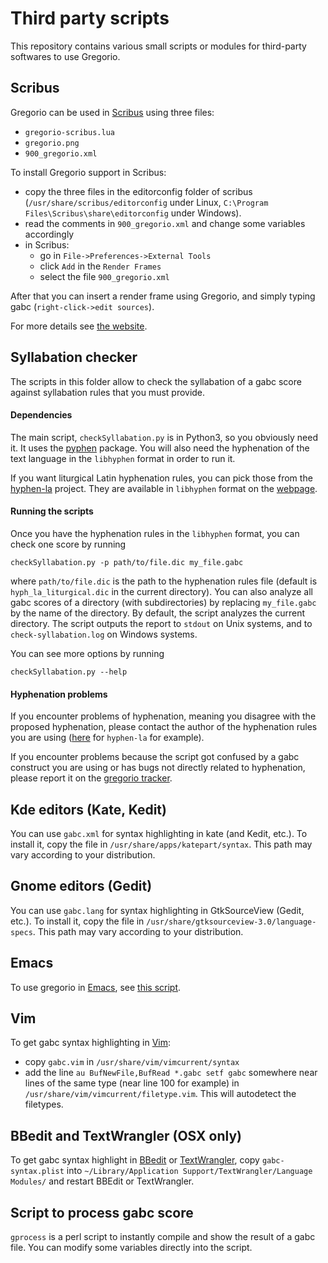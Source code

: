# Third party scripts

This repository contains various small scripts or modules for third-party softwares to use Gregorio.

## Scribus

Gregorio can be used in [Scribus](http://wiki.scribus.net/canvas/Scribus) using three files:

 * `gregorio-scribus.lua`
 * `gregorio.png`
 * `900_gregorio.xml`

To install Gregorio support in Scribus:

 * copy the three files in the editorconfig folder of scribus (`/usr/share/scribus/editorconfig` under Linux, `C:\Program Files\Scribus\share\editorconfig`
under Windows).
 * read the comments in `900_gregorio.xml` and change some variables accordingly
 * in Scribus:
   * go in `File->Preferences->External Tools`
   * click `Add` in the `Render Frames`
   * select the file `900_gregorio.xml`

After that you can insert a render frame using Gregorio, and simply
typing gabc (`right-click->edit sources`).

For more details see [the website](http://gregorio-project.github.io/introduction-scribus.html).

## Syllabation checker

The scripts in this folder allow to check the syllabation of a gabc score against syllabation rules that you must provide.

#### Dependencies

The main script, `checkSyllabation.py` is in Python3, so you obviously need it. It uses the [pyphen](http://pyphen.org/) package. You will also need the hyphenation of the text language in the `libhyphen` format in order to run it.

If you want liturgical Latin hyphenation rules, you can pick those from the [hyphen-la](https://github.com/gregorio-project/hyphen-la) project. They are available in `libhyphen` format on the [webpage](http://gregorio-project.github.io/hyphen-la/).

#### Running the scripts

Once you have the hyphenation rules in the `libhyphen` format, you can check one score by running

```
checkSyllabation.py -p path/to/file.dic my_file.gabc
```

where `path/to/file.dic` is the path to the hyphenation rules file (default is `hyph_la_liturgical.dic` in the current directory). You can also analyze all gabc scores of a directory (with subdirectories) by replacing `my_file.gabc` by the name of the directory. By default, the script analyzes the current directory. The script outputs the report to `stdout` on Unix systems, and to `check-syllabation.log` on Windows systems.

You can see more options by running

```
checkSyllabation.py --help
```

#### Hyphenation problems

If you encounter problems of hyphenation, meaning you disagree with the proposed hyphenation, please contact the author of the hyphenation rules you are using ([here](https://github.com/gregorio-project/hyphen-la/issues) for `hyphen-la` for example).

If you encounter problems because the script got confused by a gabc construct you are using or has bugs not directly related to hyphenation, please report it on the [gregorio tracker](https://github.com/gregorio-project/gregorio/issues).

## Kde editors (Kate, Kedit)

You can use `gabc.xml` for syntax highlighting in kate (and Kedit, etc.). To
install it, copy the file in `/usr/share/apps/katepart/syntax`. This path
may vary according to your distribution.

## Gnome editors (Gedit)

You can use `gabc.lang` for syntax highlighting in GtkSourceView (Gedit, etc.). To
install it, copy the file in `/usr/share/gtksourceview-3.0/language-specs`. This path
may vary according to your distribution.

## Emacs

To use gregorio in [Emacs](https://www.gnu.org/software/emacs/), see [this script](https://github.com/cajetanus/gregorio-mode.el).

## Vim

To get gabc syntax highlighting in [Vim](http://www.vim.org/):

 * copy `gabc.vim` in `/usr/share/vim/vimcurrent/syntax`
 * add the line `au BufNewFile,BufRead *.gabc setf gabc`
somewhere near lines of the same type (near line 100 for example) in
`/usr/share/vim/vimcurrent/filetype.vim`. This will autodetect the filetypes.

## BBedit and TextWrangler (OSX only)

To get gabc syntax highlight in [BBedit](http://www.barebones.com/products/bbedit/) or [TextWrangler](http://www.barebones.com/products/textwrangler/), copy `gabc-syntax.plist` into `~/Library/Application Support/TextWrangler/Language Modules/` and restart BBEdit or TextWrangler.

## Script to process gabc score

`gprocess` is a perl script to instantly compile and show the result of a gabc
file. You can modify some variables directly into the script.
